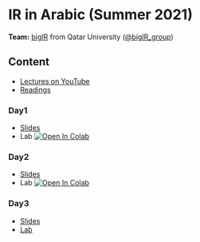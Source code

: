 # IR in Arabic (Summer 2021) 

**Team:** [bigIR](https://sites.google.com/view/bigir) from Qatar University ([@bigIR_group](https://twitter.com/bigIR_group))

## Content
* [Lectures on YouTube](https://www.youtube.com/playlist?list=PLRdABJkXXytBZEnoaSbhJhdLE2K8Nshca)
* [Readings](https://docs.google.com/document/d/1MpEu_lroKWjTMwSMMMZT54uFrlIKCwW8Xqy8oUS91Jw/edit)
### Day1
* [Slides](https://github.com/telsayed/IR-in-Arabic/blob/master/Summer2021/lectures/day1/1-IRinArabic2021-Intro%20to%20IR%20%26%20Boolean%20Retrieval.pdf)
* Lab [![Open In Colab](https://colab.research.google.com/assets/colab-badge.svg)](https://colab.research.google.com/drive/1c0zI5_c5E7sT9fWk0wZGR5cTrSGZgxml?usp=sharing)
### Day2
* [Slides](https://github.com/telsayed/IR-in-Arabic/blob/master/Summer2021/lectures/day2/2-IRinArabic2021-Indexing%20%26%20Preprocessing.pdf)
* Lab [![Open In Colab](https://colab.research.google.com/assets/colab-badge.svg)](https://colab.research.google.com/drive/1GxgbyG5_klcpqgK1zSAa11wtsOlBNogw?usp=sharing)
### Day3
* [Slides](https://github.com/telsayed/IR-in-Arabic/blob/master/Summer2021/lectures/day3/3-IRinArabic2021-Evaluation.pdf)
* [Lab](https://github.com/telsayed/IR-in-Arabic/blob/master/Summer2021/labs/day3/Lab3-IRinArabic2021-Evaluation.pdf)




